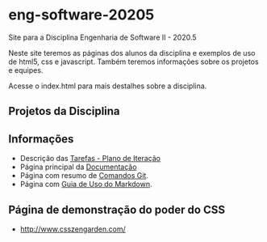 # eng-software-20205

Site para a Disciplina Engenharia de Software II - 2020.5

Neste site teremos as páginas dos alunos da disciplina e exemplos de uso de html5, css e javascript. 
Também teremos informações sobre os projetos e equipes. 

Acesse o index.html para mais destalhes sobre a disciplina.

## Projetos da Disciplina


## Informações

* Descrição das [Tarefas - Plano de Iteração](docs/tarefas.md)
* Página principal da [Documentação](docs/docs.md)
* Página com resumo de [Comandos Git](docs/github.md).
* Página com [Guia de Uso do Markdown](https://docs.pipz.com/central-de-ajuda/learning-center/guia-basico-de-markdown).

## Página de demonstração do poder do CSS

* http://www.csszengarden.com/
